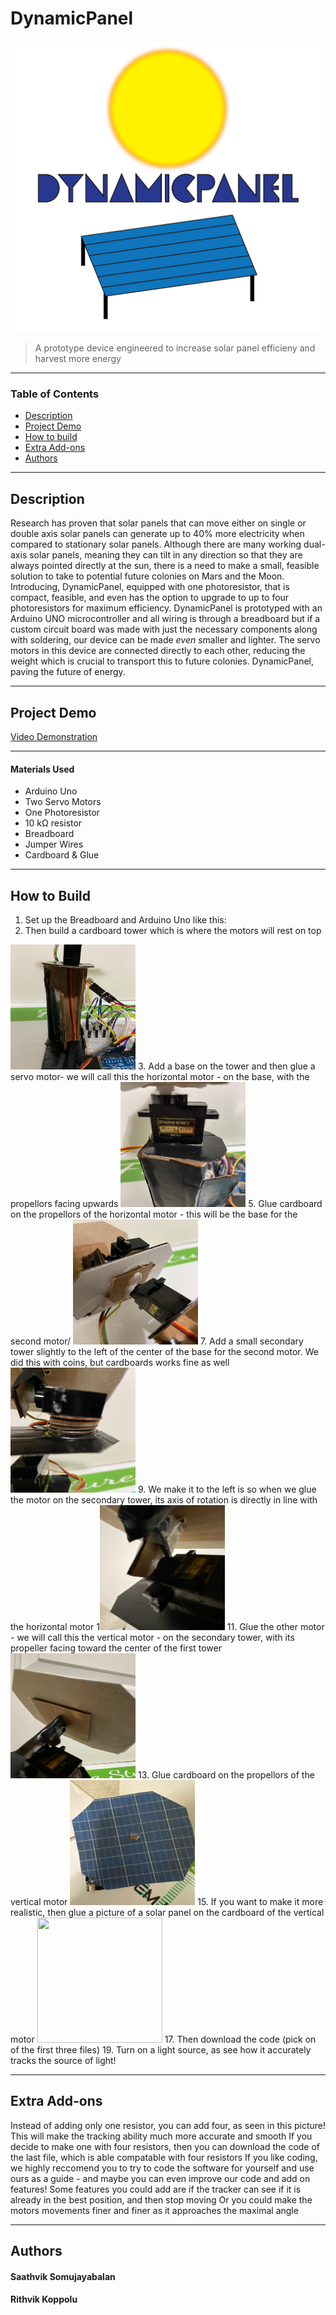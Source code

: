 # DynamicPanel
![alt text](https://github.com/saathvikS/DynamicPanel/blob/main/Pictures/DynamicPanel%20Logo-01.png "DynamicPanel")

> A prototype device engineered to increase solar panel efficieny and harvest more energy

---

### Table of Contents

- [Description](#Description)
- [Project Demo](#Project-Demo)
- [How to build](#How-to-Build)
- [Extra Add-ons](#Extra-Add-ons)
- [Authors](#Authors)

---


## Description

Research has proven that solar panels that can move either on single or double axis solar panels can generate up to 40% more electricity when compared to
stationary solar panels. Although there are many working dual-axis solar panels, meaning they can tilt in any direction so that they are always pointed directly at the sun, 
there is a need to make a small, feasible solution to take to potential future colonies on Mars and the Moon. Introducing, DynamicPanel, equipped with one photoresistor, that is 
compact, feasible, and even has the option to upgrade to up to four photoresistors for maximum efficiency. DynamicPanel is prototyped with an Arduino UNO microcontroller and all 
wiring is through a breadboard but if a custom circuit board was made with just the necessary components along with soldering, our device can be made _even_ smaller and lighter.
The servo motors in this device are connected directly to each other, reducing the weight which is crucial to transport this to future colonies. DynamicPanel, paving the future 
of energy.

---

## Project Demo

[Video Demonstration](https://youtu.be/u812sUwD2QE)

---


#### Materials Used
   - Arduino Uno
   - Two Servo Motors
   - One Photoresistor
   - 10 kΩ resistor
   - Breadboard
   - Jumper Wires
   - Cardboard & Glue
---
## How to Build
1. Set up the Breadboard and Arduino Uno like this:
2. Then build a cardboard tower which is where the motors will rest on top
<img src="https://github.com/saathvikS/DynamicPanel/blob/main/Step1.jfif" width="200" height="200">
3. Add a base on the tower and then glue a servo motor- we will call this the horizontal motor - on the base, with the propellors facing upwards
<img src="https://github.com/saathvikS/DynamicPanel/blob/main/Step2.jfif" width="200" height="200">
5. Glue cardboard on the propellors of the horizontal motor - this will be the base for the second motor/
<img src="https://github.com/saathvikS/DynamicPanel/blob/main/Step3.jfif" width="200" height="200">
7. Add a small secondary tower slightly to the left of the center of the base for the second motor. We did this with coins, but cardboards works fine as well 
<img src="https://github.com/saathvikS/DynamicPanel/blob/main/Step4.jfif" width="200" height="200">
9. We make it to the left is so when we glue the motor on the secondary tower, its axis of rotation is directly in line with the horizontal motor
1<img src="https://github.com/saathvikS/DynamicPanel/blob/main/Step5.jfif" width="200" height="200">
11. Glue the other motor - we will call this the vertical motor - on the secondary tower, with its propeller facing toward the center of the first tower
<img src="https://github.com/saathvikS/DynamicPanel/blob/main/Step6.jfif" width="200" height="200">
13. Glue cardboard on the propellors of the vertical motor
<img src="https://github.com/saathvikS/DynamicPanel/blob/main/Step7.jfif" width="200" height="200">
15. If you want to make it more realistic, then glue a picture of a solar panel on the cardboard of the vertical motor
<img src="https://github.com/saathvikS/DynamicPanel/blob/main/Step8.jfif" width="200" height="200">
17. Then download the code (pick on of the first three files)
19. Turn on a light source, as see how it accurately tracks the source of light!

---

## Extra Add-ons

Instead of adding only one resistor, you can add four, as seen in this picture!
This will make the tracking ability much more accurate and smooth
If you decide to make one with four resistors, then you can download the code of the last file, which is able compatable with four resistors
If you like coding, we highly reccomend you to try to code the software for yourself and use ours as a guide - and maybe you can even improve our code and add on features!
Some features you could add are if the tracker can see if it is already in the best position, and then stop moving
Or you could make the motors movements finer and finer as it approaches the maximal angle

---
## Authors

#### Saathvik Somujayabalan
#### Rithvik Koppolu
